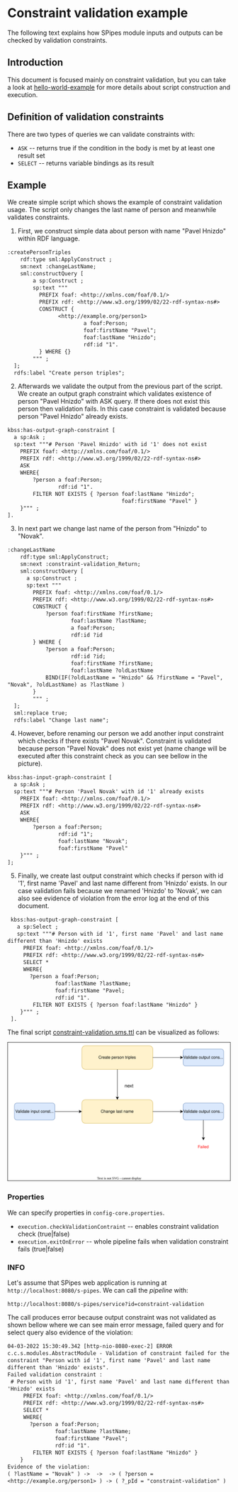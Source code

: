 # Constraint validation example

The following text explains how SPipes module inputs and outputs can be checked by validation constraints.

## Introduction
This document is focused mainly on constraint validation, but you can take a look at [hello-world-example](https://github.com/kbss-cvut/s-pipes/blob/main/doc/examples/hello-world/hello-world.md) for more details about script construction and execution.

## Definition of validation constraints
There are two types of queries we can validate constraints with:
* `ASK` -- returns true if the condition in the body is met by at least one result set
* `SELECT` -- returns variable bindings as its result

## Example
We create simple script which shows the example of constraint validation usage. The script only changes the last name of person and meanwhile validates constraints.

1) First, we construct simple data about person with name "Pavel Hnizdo" within RDF language.
```
:createPersonTriples
    rdf:type sml:ApplyConstruct ;
    sm:next :changeLastName;
    sml:constructQuery [
        a sp:Construct ;
        sp:text """
          PREFIX foaf: <http://xmlns.com/foaf/0.1/>
          PREFIX rdf: <http://www.w3.org/1999/02/22-rdf-syntax-ns#>
          CONSTRUCT {
                <http://example.org/person1>    
                        a foaf:Person;
                        foaf:firstName "Pavel";
                        foaf:lastName "Hnizdo";
                        rdf:id "1".
          } WHERE {}
        """ ;
  ];
  rdfs:label "Create person triples";
```

2) Afterwards we validate the output from the previous part of the script. We create an output graph constraint which validates 
existence of person "Pavel Hnizdo" with ASK query. If there does not exist this person then validation fails.
In this case constraint is validated because person "Pavel Hnizdo" already exists.

```
kbss:has-output-graph-constraint [
  a sp:Ask ;
  sp:text """# Person 'Pavel Hnizdo' with id '1' does not exist
    PREFIX foaf: <http://xmlns.com/foaf/0.1/>
    PREFIX rdf: <http://www.w3.org/1999/02/22-rdf-syntax-ns#>
    ASK
    WHERE{
        ?person a foaf:Person;
                rdf:id "1".
        FILTER NOT EXISTS { ?person foaf:lastName "Hnizdo";
                                    foaf:firstName "Pavel" }
    }""" ;
].
```

3) In next part we change last name of the person from "Hnizdo" to "Novak".
```
:changeLastName
    rdf:type sml:ApplyConstruct;
    sm:next :constraint-validation_Return;
    sml:constructQuery [
      a sp:Construct ;
      sp:text """
        PREFIX foaf: <http://xmlns.com/foaf/0.1/>
        PREFIX rdf: <http://www.w3.org/1999/02/22-rdf-syntax-ns#>
        CONSTRUCT {
            ?person foaf:firstName ?firstName;
                    foaf:lastName ?lastName;
                    a foaf:Person;
                    rdf:id ?id
        } WHERE {
            ?person a foaf:Person;
                    rdf:id ?id;
                    foaf:firstName ?firstName;
                    foaf:lastName ?oldLastName
            BIND(IF(?oldLastName = "Hnizdo" && ?firstName = "Pavel", "Novak", ?oldLastName) as ?lastName )
        }
        """ ;
  ];
  sml:replace true;
  rdfs:label "Change last name";
  ```

4) However, before renaming our person we add another input constraint which checks if there exists "Pavel Novak". 
Constraint is validated because person "Pavel Novak" does not exist yet (name change will be executed after this constraint check as you can see bellow in the picture). 
```
kbss:has-input-graph-constraint [
  a sp:Ask ;
  sp:text """# Person 'Pavel Novak' with id '1' already exists
    PREFIX foaf: <http://xmlns.com/foaf/0.1/>
    PREFIX rdf: <http://www.w3.org/1999/02/22-rdf-syntax-ns#>
    ASK
    WHERE{
        ?person a foaf:Person;
                rdf:id "1";
                foaf:lastName "Novak";
                foaf:firstName "Pavel"
    }""" ;
];
```

5) Finally, we create last output constraint which checks if person with id '1', first name 'Pavel' and last name different from 'Hnizdo' exists.
In our case validation fails because we renamed 'Hnizdo' to 'Novak', we can also see evidence of violation from the error log at the end of this document.
```
 kbss:has-output-graph-constraint [
   a sp:Select ;
   sp:text """# Person with id '1', first name 'Pavel' and last name different than 'Hnizdo' exists
     PREFIX foaf: <http://xmlns.com/foaf/0.1/>
     PREFIX rdf: <http://www.w3.org/1999/02/22-rdf-syntax-ns#>
     SELECT *
     WHERE{
       ?person a foaf:Person;
               foaf:lastName ?lastName;
               foaf:firstName "Pavel;
               rdf:id "1".
        FILTER NOT EXISTS { ?person foaf:lastName "Hnizdo" }
    }""" ;
 ].
 ```

The final script [constraint-validation.sms.ttl](constraint-validation.sms.ttl) can be visualized as follows:

![graphical notation](constraint-validation-graphical-notion.svg)

### Properties
We can specify properties in `config-core.properties`.
* `execution.checkValidationContraint` -- enables constraint validation check (true|false)
* `execution.exitOnError` -- whole pipeline fails when validation constraint fails  (true|false)



### INFO
Let's assume that SPipes web application is running at `http://localhost:8080/s-pipes`. We can call the *pipeline* with:
```
http://localhost:8080/s-pipes/service?id=constraint-validation
```

The call produces error because output constraint was not validated as shown bellow where we can see main error message, failed query and for select query also evidence of the violation:
```
04-03-2022 15:30:49.342 [http-nio-8080-exec-2] ERROR c.c.s.modules.AbstractModule - Validation of constraint failed for the constraint "Person with id '1', first name 'Pavel' and last name different than 'Hnizdo' exists".
Failed validation constraint : 
 # Person with id '1', first name 'Pavel' and last name different than 'Hnizdo' exists
     PREFIX foaf: <http://xmlns.com/foaf/0.1/>
     PREFIX rdf: <http://www.w3.org/1999/02/22-rdf-syntax-ns#>
     SELECT *
     WHERE{
       ?person a foaf:Person;
               foaf:lastName ?lastName;
               foaf:firstName "Pavel";
               rdf:id "1".
        FILTER NOT EXISTS { ?person foaf:lastName "Hnizdo" }
    }
Evidence of the violation: 
( ?lastName = "Novak" ) ->  ->  -> ( ?person = <http://example.org/person1> ) -> ( ?_pId = "constraint-validation" )

```